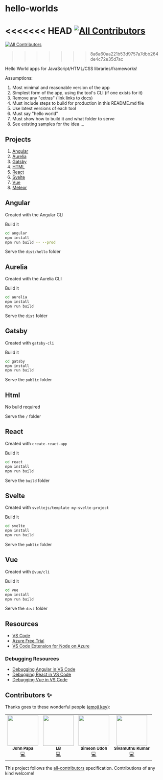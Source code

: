 # hello-worlds

<!-- ALL-CONTRIBUTORS-BADGE:START - Do not remove or modify this section -->
<<<<<<< HEAD
[![All Contributors](https://img.shields.io/badge/all_contributors-3-orange.svg?style=flat-square)](#contributors-)
=======
[![All Contributors](https://img.shields.io/badge/all_contributors-4-orange.svg?style=flat-square)](#contributors-)
>>>>>>> 8a6a60aa221b53d9757a7dbb264de4c72e35d7ac
<!-- ALL-CONTRIBUTORS-BADGE:END -->

Hello World apps for JavaScript/HTML/CSS libraries/frameworks!

Assumptions:

1. Most minimal and reasonable version of the app
1. Simplest form of the app, using the tool's CLI (if one exists for it)
1. Remove any "extras" (link links to docs)
1. Must include steps to build for production in this README.md file
1. Use latest versions of each tool
1. Must say "hello world"
1. Must show how to build it and what folder to serve
1. See existing samples for the idea ...

## Projects

1. [Angular](#Angular)
1. [Aurelia](#Aurelia)
1. [Gatsby](#Gatsby)
1. [HTML](#HTML)
1. [React](#React)
1. [Svelte](#Svelte)
1. [Vue](#Vue)
1. [Meteor](#Meteor)

## Angular

Created with the Angular CLI

Build it

```bash
cd angular
npm install
npm run build -- --prod
```

Serve the `dist/hello` folder

## Aurelia

Created with the Aurelia CLI

Build it

```bash
cd aurelia
npm install
npm run build
```

Serve the `dist` folder

## Gatsby

Created with `gatsby-cli`

Build it

```bash
cd gatsby
npm install
npm run build
```

Serve the `public` folder

## Html

No build required

Serve the `/` folder

## React

Created with `create-react-app`

Build it

```bash
cd react
npm install
npm run build
```

Serve the `build` folder

## Svelte

Created with `sveltejs/template my-svelte-project`

Build it

```bash
cd svelte
npm install
npm run build
```

Serve the `public` folder

## Vue

Created with `@vue/cli`

Build it

```bash
cd vue
npm install
npm run build
```

Serve the `dist` folder

## Resources

- [VS Code](https://code.visualstudio.com?wt.mc_id=helloworlds-github-jopapa)
- [Azure Free Trial](https://azure.microsoft.com/en-us/free/?wt.mc_id=helloworlds-github-jopapa)
- [VS Code Extension for Node on Azure](https://marketplace.visualstudio.com/items?itemName=ms-vscode.vscode-node-azure-pack&WT.mc_id=helloworlds-github-jopapa)

### Debugging Resources

- [Debugging Angular in VS Code](https://code.visualstudio.com/docs/nodejs/angular-tutorial?wt.mc_id=helloworlds-github-jopapa)
- [Debugging React in VS Code](https://code.visualstudio.com/docs/nodejs/reactjs-tutorial?wt.mc_id=helloworlds-github-jopapa)
- [Debugging Vue in VS Code](https://code.visualstudio.com/docs/nodejs/vuejs-tutorial?wt.mc_id=helloworlds-github-jopapa)

## Contributors ✨

Thanks goes to these wonderful people ([emoji key](https://allcontributors.org/docs/en/emoji-key)):

<!-- ALL-CONTRIBUTORS-LIST:START - Do not remove or modify this section -->
<!-- prettier-ignore-start -->
<!-- markdownlint-disable -->
<table>
  <tr>
    <td align="center"><a href="http://johnpapa.net"><img src="https://avatars2.githubusercontent.com/u/1202528?v=4" width="100px;" alt=""/><br /><sub><b>John Papa</b></sub></a><br /><a href="https://github.com/johnpapa/hello-worlds/commits?author=johnpapa" title="Code">💻</a></td>
    <td align="center"><a href="https://github.com/laurieontech"><img src="https://avatars3.githubusercontent.com/u/15000607?v=4" width="100px;" alt=""/><br /><sub><b>LB</b></sub></a><br /><a href="https://github.com/johnpapa/hello-worlds/commits?author=laurieontech" title="Code">💻</a></td>
    <td align="center"><a href="https://simicode.me"><img src="https://avatars1.githubusercontent.com/u/25581792?v=4" width="100px;" alt=""/><br /><sub><b>Simeon Udoh</b></sub></a><br /><a href="https://github.com/johnpapa/hello-worlds/commits?author=simeon4real" title="Code">💻</a></td>
    <td align="center"><a href="https://twitter.com/ksivamuthu"><img src="https://avatars0.githubusercontent.com/u/4029525?v=4" width="100px;" alt=""/><br /><sub><b>Sivamuthu Kumar</b></sub></a><br /><a href="https://github.com/johnpapa/hello-worlds/commits?author=ksivamuthu" title="Code">💻</a></td>
  </tr>
</table>

<!-- markdownlint-enable -->
<!-- prettier-ignore-end -->
<!-- ALL-CONTRIBUTORS-LIST:END -->

This project follows the [all-contributors](https://github.com/all-contributors/all-contributors) specification. Contributions of any kind welcome!
